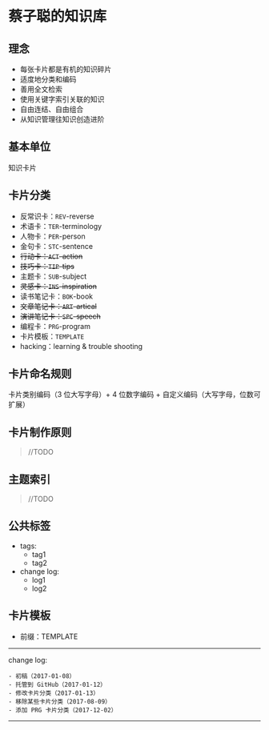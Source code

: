 # 蔡子聪的知识库

## 理念

- 每张卡片都是有机的知识碎片
- 适度地分类和编码
- 善用全文检索
- 使用关键字索引关联的知识
- 自由连结、自由组合
- 从知识管理往知识创造进阶

## 基本单位

知识卡片

## 卡片分类

- 反常识卡：`REV`-reverse
- 术语卡：`TER`-terminology
- 人物卡：`PER`-person
- 金句卡：`STC`-sentence
- ~~行动卡：`ACT`-action~~
- ~~技巧卡：`TIP`-tips~~
- 主题卡：`SUB`-subject
- ~~灵感卡：`INS`-inspiration~~
- 读书笔记卡：`BOK`-book
- ~~文章笔记卡：`ART`-artical~~
- ~~演讲笔记卡：`SPC`-speech~~
- 编程卡：`PRG`-program
- 卡片模板：`TEMPLATE`
- hacking：learning & trouble shooting

## 卡片命名规则

卡片类别编码（3 位大写字母）+ 4 位数字编码 + 自定义编码（大写字母，位数可扩展）

## 卡片制作原则

> //TODO

## 主题索引

> //TODO

## 公共标签

<!--- created time: 2017-01-08 13:46:33-->
<!--- updated time: 2017-01-08 13:46:45-->
- tags: 
	- tag1
	- tag2
- change log: 
	- log1
	- log2

## 卡片模板

- 前缀：TEMPLATE

---

change log: 

	- 初稿（2017-01-08）
	- 托管到 GitHub（2017-01-12）
	- 修改卡片分类（2017-01-13）
	- 移除某些卡片分类（2017-08-09）
	- 添加 PRG 卡片分类（2017-12-02）

---


